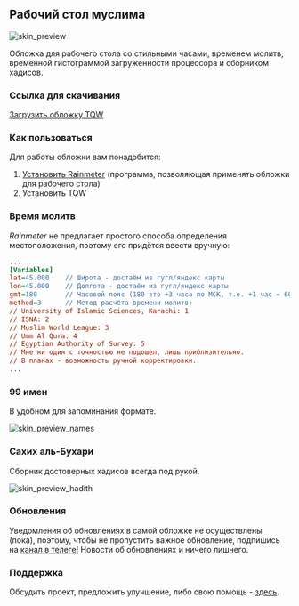 ## Рабочий стол муслима

  ![skin_preview](https://raw.githubusercontent.com/Mahamadovich/TQW/master/Installation/main.png)

  Обложка для рабочего стола со стильными часами, временем молитв, временной гистограммой загруженности процессора и сборником хадисов.

### Ссылка для скачивания

  [Загрузить обложку TQW](https://github.com/Mahamadovich/TQW/releases/latest/download/TQW.rmskin)

### Как пользоваться

  Для работы обложки вам понадобится:
  1. [Установить Rainmeter](https://www.rainmeter.net/) (программа, позволяющая применять обложки для рабочего стола)
  2. Установить TQW

### Время молитв

  *Rainmeter* не предлагает простого способа определения местоположения, поэтому его придётся ввести вручную:

```praytimes.ini
...
[Variables]
lat=45.000    // Широта - достаём из гугл/яндекс карты
lon=45.000    // Долгота - достаём из гугл/яндекс карты
gmt=180       // Часовой пояс (180 это +3 часа по МСК, т.е. +1 час = 60. Пример: +5 часов = 300; -5 часов = -300)
method=3      // Метод расчёта времени молитв:
// University of Islamic Sciences, Karachi: 1
// ISNA: 2
// Muslim World League: 3
// Umm Al Qura: 4
// Egyptian Authority of Survey: 5
// Мне ни один с точностью не подошел, лишь приблизительно. 
// В планах - возможность ручной корректировки.
...
```

### 99 имен

  В удобном для запоминания формате.

![skin_preview_names](https://raw.githubusercontent.com/Mahamadovich/TQW/master/Installation/names.gif)

### Сахих аль-Бухари

  Сборник достоверных хадисов всегда под рукой.

![skin_preview_hadith](https://raw.githubusercontent.com/Mahamadovich/TQW/master/Installation/hadis.gif)

### Обновления

  Уведомления об обновлениях в самой обложке не осуществлены (пока), поэтому, чтобы не пропустить важное обновление, подпишись на [канал в телеге!](https://t.me/taqwia) Новости об обновлениях и ничего лишнего.

### Поддержка

  Обсудить проект, предложить улучшение, либо свою помощь - [здесь](https://t.me/taqwia_chat).

